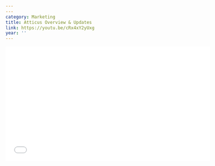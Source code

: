 ```yaml
---
---
category: Marketing
title: Atticus Overview & Updates
link: https://youtu.be/cRx4xY2yUxg
year: ''
---
```

<iframe width="560" height="315" src="{{ page.link }}" frameborder="0" allowfullscreen></iframe>
